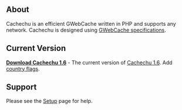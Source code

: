 ## About ##
Cachechu is an efficient GWebCache written in PHP and supports any network. Cachechu is designed using [GWebCache specifications](http://www.gnucleus.com/gwebcache/).

## Current Version ##
**[Download Cachechu 1.6](https://github.com/kevogod/cachechu/releases/download/cachechu-1.6/cachechu-1.6.zip)** - The current version of [Cachechu 1.6](https://github.com/kevogod/cachechu/releases/tag/cachechu-1.6). Add [country flags](https://github.com/kevogod/cachechu/blob/wiki/Flags.md).

## Support ##
Please see the [Setup](Setup.md) page for help.
